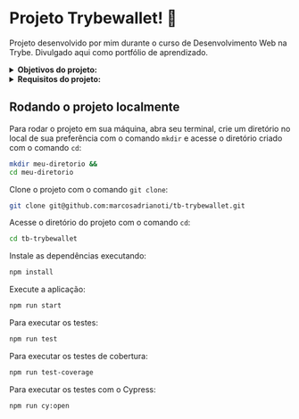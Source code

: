 # Projeto Trybewallet! :currency_exchange:
Projeto desenvolvido por mim durante o curso de Desenvolvimento Web na Trybe. Divulgado aqui como portfólio de aprendizado.

<details>
<summary><strong>Objetivos do projeto:</strong></summary>

  * Desenvolver uma carteira de controle de gastos com conversor de moedas, o usuário deverá ser capaz de:
    * Adicionar, remover e editar um gasto.
    * Visualizar uma tabelas com seus gastos.
    * Visualizar o total de gastos convertidos para uma moeda de escolha.
  * Verificar se eu era capaz de:
    * Criar um `store Redux` em aplicações `React`.
    * Criar `reducers` no Redux em aplicações `React`.
    * Criar `actions` no Redux em aplicações `React`.
    * Criar `dispatchers` no Redux em aplicações `React`.
    * Conectar `Redux` aos componentes `React`.

Criar actions assíncronas na sua aplicação React que faz uso de Redux.
</details>
<details>
<summary><strong> Requisitos do projeto:</strong></summary>

  * Criar uma página inicial de login.
  * Criar um header para a página de carteira.
  * Desenvolver um formulário para adicionar uma despesa.
  * Salvar todas as informações do formulário no estado global.
  * Desenvolver testes para atingir 60% de cobertura total da aplicação.
  * Desenvolver uma tabela com os gastos.
  * Implementar a lógica para que a tabela seja alimentada pelo estado da aplicação.
  * Criar um botão para deletar uma despesa da tabela.
  * Criar um botão para editar uma despesa da tabela.
  * Desenvolver testes para atingir 90% de cobertura total da aplicação.
</details>
  
## Rodando o projeto localmente

Para rodar o projeto em sua máquina, abra seu terminal, crie um diretório no local de sua preferência com o comando `mkdir` e acesse o diretório criado com o comando `cd`:

```bash
mkdir meu-diretorio &&
cd meu-diretorio
```

Clone o projeto com o comando `git clone`:

```bash
git clone git@github.com:marcosadrianoti/tb-trybewallet.git
```

Acesse o diretório do projeto com o comando `cd`:

```bash
cd tb-trybewallet
```

Instale as dependências executando:

```bash
npm install
```

Execute a aplicação:

```bash
npm run start
```

Para executar os testes:

```bash
npm run test
```

Para executar os testes de cobertura:

```bash
npm run test-coverage
```
Para executar os testes com o Cypress:

```bash
npm run cy:open
```
